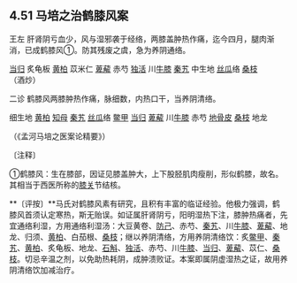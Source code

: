## 4.51 马培之治鹤膝风案

王左 肝肾阴亏血少，风与湿邪袭于经络，两膝盖肿热作痛，迄今四月，腿肉渐消，已成鹤膝风①。防其残废之虞，急为养阴通络。

[当归](https://www.gmzyjc.com/read/bc/bc17-0.3.3.0.0.md) 炙龟板 [黄柏](https://www.gmzyjc.com/read/bc/bc03-0.2.3.0.0.md) 苡米仁 [萆薢](https://www.gmzyjc.com/read/bc/bc05-0.0.14.0.0.md) 赤芍 [独活](https://www.gmzyjc.com/read/bc/bc06-0.0.1.0.0.md) 川[牛膝](https://www.gmzyjc.com/read/bc/bc12-0.0.21.0.0.md) [秦艽](https://www.gmzyjc.com/read/bc/bc06-0.0.4.0.0.md) 中生地 [丝瓜](https://www.gmzyjc.com/read/bc/bc20-0.20.0.0.0.md)络 [桑枝](https://www.gmzyjc.com/read/bc/bc06-0.0.17.0.0.md)（酒炒）

二诊 鹤膝风两膝肿热作痛，脉细数，内热口干，当养阴清络。

细生地 [黄柏](https://www.gmzyjc.com/read/bc/bc03-0.2.3.0.0.md) [知母](https://www.gmzyjc.com/read/bc/bc03-0.1.2.0.0.md) [秦艽](https://www.gmzyjc.com/read/bc/bc06-0.0.4.0.0.md) [丝瓜](https://www.gmzyjc.com/read/bc/bc20-0.20.0.0.0.md)络 [鳖甲](https://www.gmzyjc.com/read/bc/bc17-0.4.15.0.0.md) [当归](https://www.gmzyjc.com/read/bc/bc17-0.3.3.0.0.md) [萆薢](https://www.gmzyjc.com/read/bc/bc05-0.0.14.0.0.md) 川[牛膝](https://www.gmzyjc.com/read/bc/bc12-0.0.21.0.0.md) 赤芍 [地骨皮](https://www.gmzyjc.com/read/bc/bc03-0.5.3.0.0.md) [桑枝](https://www.gmzyjc.com/read/bc/bc06-0.0.17.0.0.md) 地龙

（《孟河马培之医案论精要》）

〔注释〕

①鹤膝风：生在膝部，因证见膝盖肿大，上下股胫肌肉瘦削，形似鹤膝，故名。其相当于西医所称的[膝关](https://www.gmzyjc.com/read/zjs/zjs3.1.9-12-0.0.4.3.7.md)节结核。

**〔评按〕**马氏对鹤膝风素有研究，且积有丰富的临证经验。他极力强调，鹤膝风首须认定寒热，斯无贻误。如证属肝肾阴亏，阳明湿热下注，膝肿热痛者，先宜通络利湿，方用通络利湿汤：大豆黄卷、[防己](https://www.gmzyjc.com/read/bc/bc06-0.0.3.0.0.md)、赤芍、[秦艽](https://www.gmzyjc.com/read/bc/bc06-0.0.4.0.0.md)、川[牛膝](https://www.gmzyjc.com/read/bc/bc12-0.0.21.0.0.md)、[萆薢](https://www.gmzyjc.com/read/bc/bc05-0.0.14.0.0.md)、地龙、归须、[黄柏](https://www.gmzyjc.com/read/bc/bc03-0.2.3.0.0.md)、白茄根、[桑枝](https://www.gmzyjc.com/read/bc/bc06-0.0.17.0.0.md)；继以养阴清络，方用养阴清络饮：炙[鳖甲](https://www.gmzyjc.com/read/bc/bc17-0.4.15.0.0.md)、[秦艽](https://www.gmzyjc.com/read/bc/bc06-0.0.4.0.0.md)、[黄柏](https://www.gmzyjc.com/read/bc/bc03-0.2.3.0.0.md)、炙龟板、地龙、[石斛](https://www.gmzyjc.com/read/bc/bc17-0.4.4.0.0.md)、[独活](https://www.gmzyjc.com/read/bc/bc06-0.0.1.0.0.md)、赤芍、川[牛膝](https://www.gmzyjc.com/read/bc/bc12-0.0.21.0.0.md)、[当归](https://www.gmzyjc.com/read/bc/bc17-0.3.3.0.0.md)、[萆薢](https://www.gmzyjc.com/read/bc/bc05-0.0.14.0.0.md)、苡仁、[桑枝](https://www.gmzyjc.com/read/bc/bc06-0.0.17.0.0.md)。切忌辛温之剂，以免助热耗阴，成肿溃败证。本案即属阴虚湿热之证，故用养阴清络饮加减治疗。
